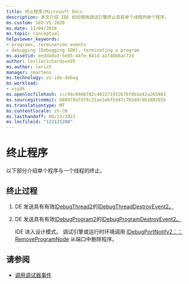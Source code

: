 ```yaml
---
title: 终止程序|Microsoft Docs
description: 本文介绍 IDE 如何使用调试引擎终止具有单个线程的单个程序。
ms.custom: SEO-VS-2020
ms.date: 11/04/2016
ms.topic: conceptual
helpviewer_keywords:
- programs, termination events
- debugging [Debugging SDK], terminating a program
ms.assetid: eedda0a3-5e05-44fe-841d-a2f4866ac72d
author: leslierichardson95
ms.author: lerich
manager: jmartens
ms.technology: vs-ide-debug
ms.workload:
- vssdk
ms.openlocfilehash: ccc94c0466f02c402271952b76f8b1e42a265983
ms.sourcegitcommit: 68897da7d74c31ae1ebf5d47c7b5ddc9b108265b
ms.translationtype: MT
ms.contentlocale: zh-CN
ms.lasthandoff: 08/13/2021
ms.locfileid: "122125200"
---
```

# <a name="terminating-a-program"></a>终止程序
以下部分介绍单个程序与一个线程的终止。

## <a name="termination-process"></a>终止过程

1. DE 发送具有有效[IDebugThread2](../../extensibility/debugger/reference/idebugthread2.md)的[IDebugThreadDestroyEvent2。](../../extensibility/debugger/reference/idebugthreaddestroyevent2.md)

2. DE 发送具有有效[IDebugProgram2](../../extensibility/debugger/reference/idebugprogram2.md)的[IDebugProgramDestroyEvent2。](../../extensibility/debugger/reference/idebugprogramdestroyevent2.md)

   IDE 进入设计模式。 调试引擎或运行时环境调用 [IDebugPortNotify2：：RemoveProgramNode](../../extensibility/debugger/reference/idebugportnotify2-removeprogramnode.md) 从端口中删除程序。

## <a name="see-also"></a>请参阅
- [调用调试器事件](../../extensibility/debugger/calling-debugger-events.md)
